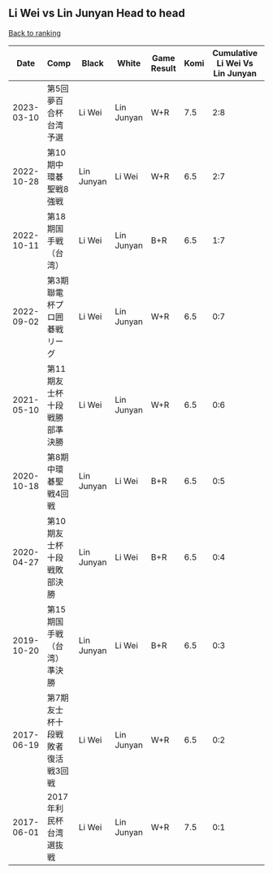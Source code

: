 ## Li Wei vs Lin Junyan Head to head

[Back to ranking](../../index.md)




| **Date** | **Comp** | **Black** | **White** | **Game Result** | **Komi** | **Cumulative Li Wei Vs Lin Junyan** | **Li Wei Streak** | **Lin Junyan Streak** | 
| --- | --- | --- | --- | --- | --- | --- | --- | --- |
| 2023-03-10 | 第5回夢百合杯台湾予選 | Li Wei | Lin Junyan | W+R | 7.5 | 2:8 | 0 | 1 | 
| 2022-10-28 | 第10期中環碁聖戦8強戦 | Lin Junyan | Li Wei | W+R | 6.5 | 2:7 | 2 | 0 | 
| 2022-10-11 | 第18期国手戦（台湾） | Li Wei | Lin Junyan | B+R | 6.5 | 1:7 | 1 | 0 | 
| 2022-09-02 | 第3期聯電杯プロ囲碁戦リーグ | Li Wei | Lin Junyan | W+R | 6.5 | 0:7 | 0 | 7 | 
| 2021-05-10 | 第11期友士杯十段戦勝部準決勝 | Li Wei | Lin Junyan | W+R | 6.5 | 0:6 | 0 | 6 | 
| 2020-10-18 | 第8期中環碁聖戦4回戦 | Lin Junyan | Li Wei | B+R | 6.5 | 0:5 | 0 | 5 | 
| 2020-04-27 | 第10期友士杯十段戦敗部決勝  | Lin Junyan | Li Wei | B+R | 6.5 | 0:4 | 0 | 4 | 
| 2019-10-20 | 第15期国手戦（台湾）準決勝 | Lin Junyan | Li Wei | B+R | 6.5 | 0:3 | 0 | 3 | 
| 2017-06-19 | 第7期友士杯十段戦敗者復活戦3回戦 | Li Wei | Lin Junyan | W+R | 6.5 | 0:2 | 0 | 2 | 
| 2017-06-01 | 2017年利民杯台湾選抜戦 | Li Wei | Lin Junyan | W+R | 7.5 | 0:1 | 0 | 1 |




